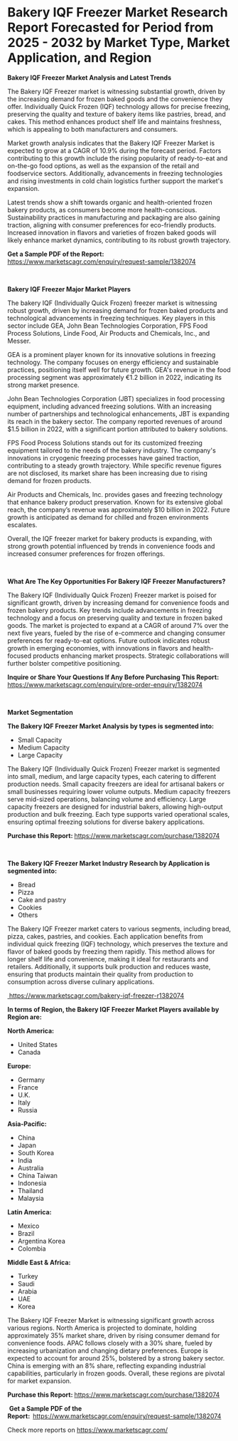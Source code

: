 <p><h1>Bakery IQF Freezer Market Research Report Forecasted for Period from 2025 -  2032 by Market Type, Market Application, and Region</h1></p><p><strong>Bakery IQF Freezer Market Analysis and Latest Trends</strong></p>
<p><p>The Bakery IQF Freezer market is witnessing substantial growth, driven by the increasing demand for frozen baked goods and the convenience they offer. Individually Quick Frozen (IQF) technology allows for precise freezing, preserving the quality and texture of bakery items like pastries, bread, and cakes. This method enhances product shelf life and maintains freshness, which is appealing to both manufacturers and consumers.</p><p>Market growth analysis indicates that the Bakery IQF Freezer Market is expected to grow at a CAGR of 10.9% during the forecast period. Factors contributing to this growth include the rising popularity of ready-to-eat and on-the-go food options, as well as the expansion of the retail and foodservice sectors. Additionally, advancements in freezing technologies and rising investments in cold chain logistics further support the market's expansion.</p><p>Latest trends show a shift towards organic and health-oriented frozen bakery products, as consumers become more health-conscious. Sustainability practices in manufacturing and packaging are also gaining traction, aligning with consumer preferences for eco-friendly products. Increased innovation in flavors and varieties of frozen baked goods will likely enhance market dynamics, contributing to its robust growth trajectory.</p></p>
<p><strong>Get a Sample PDF of the Report:&nbsp;</strong> <a href="https://www.marketscagr.com/enquiry/request-sample/1382074?utm_campaign=3001&utm_medium=2&utm_source=Github&utm_content=ia&utm_term=11042025&utm_id=bakery-iqf-freezer">https://www.marketscagr.com/enquiry/request-sample/1382074</a></p>
<p>&nbsp;</p>
<p><strong>Bakery IQF Freezer Major Market Players</strong></p>
<p><p>The bakery IQF (Individually Quick Frozen) freezer market is witnessing robust growth, driven by increasing demand for frozen baked products and technological advancements in freezing techniques. Key players in this sector include GEA, John Bean Technologies Corporation, FPS Food Process Solutions, Linde Food, Air Products and Chemicals, Inc., and Messer.</p><p>GEA is a prominent player known for its innovative solutions in freezing technology. The company focuses on energy efficiency and sustainable practices, positioning itself well for future growth. GEA's revenue in the food processing segment was approximately €1.2 billion in 2022, indicating its strong market presence.</p><p>John Bean Technologies Corporation (JBT) specializes in food processing equipment, including advanced freezing solutions. With an increasing number of partnerships and technological enhancements, JBT is expanding its reach in the bakery sector. The company reported revenues of around $1.5 billion in 2022, with a significant portion attributed to bakery solutions.</p><p>FPS Food Process Solutions stands out for its customized freezing equipment tailored to the needs of the bakery industry. The company's innovations in cryogenic freezing processes have gained traction, contributing to a steady growth trajectory. While specific revenue figures are not disclosed, its market share has been increasing due to rising demand for frozen products.</p><p>Air Products and Chemicals, Inc. provides gases and freezing technology that enhance bakery product preservation. Known for its extensive global reach, the company’s revenue was approximately $10 billion in 2022. Future growth is anticipated as demand for chilled and frozen environments escalates.</p><p>Overall, the IQF freezer market for bakery products is expanding, with strong growth potential influenced by trends in convenience foods and increased consumer preferences for frozen offerings.</p></p>
<p>&nbsp;</p>
<p><strong>What Are The Key Opportunities For Bakery IQF Freezer Manufacturers?</strong></p>
<p><p>The Bakery IQF (Individually Quick Frozen) Freezer market is poised for significant growth, driven by increasing demand for convenience foods and frozen bakery products. Key trends include advancements in freezing technology and a focus on preserving quality and texture in frozen baked goods. The market is projected to expand at a CAGR of around 7% over the next five years, fueled by the rise of e-commerce and changing consumer preferences for ready-to-eat options. Future outlook indicates robust growth in emerging economies, with innovations in flavors and health-focused products enhancing market prospects. Strategic collaborations will further bolster competitive positioning.</p></p>
<p><strong>Inquire or Share Your Questions If Any Before Purchasing This Report:</strong> <a href="https://www.marketscagr.com/enquiry/pre-order-enquiry/1382074?utm_campaign=3001&utm_medium=2&utm_source=Github&utm_content=ia&utm_term=11042025&utm_id=bakery-iqf-freezer">https://www.marketscagr.com/enquiry/pre-order-enquiry/1382074</a></p>
<p>&nbsp;</p>
<p><strong>Market Segmentation</strong></p>
<p><strong>The Bakery IQF Freezer Market Analysis by types is segmented into:</strong></p>
<p><ul><li>Small Capacity</li><li>Medium Capacity</li><li>Large Capacity</li></ul></p>
<p><p>The Bakery IQF (Individually Quick Frozen) Freezer market is segmented into small, medium, and large capacity types, each catering to different production needs. Small capacity freezers are ideal for artisanal bakers or small businesses requiring lower volume outputs. Medium capacity freezers serve mid-sized operations, balancing volume and efficiency. Large capacity freezers are designed for industrial bakers, allowing high-output production and bulk freezing. Each type supports varied operational scales, ensuring optimal freezing solutions for diverse bakery applications.</p></p>
<p><strong>Purchase this Report:&nbsp;</strong><a href="https://www.marketscagr.com/purchase/1382074?utm_campaign=3001&utm_medium=2&utm_source=Github&utm_content=ia&utm_term=11042025&utm_id=bakery-iqf-freezer">https://www.marketscagr.com/purchase/1382074</a></p>
<p>&nbsp;</p>
<p><strong>The Bakery IQF Freezer Market Industry Research by Application is segmented into:</strong></p>
<p><ul><li>Bread</li><li>Pizza</li><li>Cake and pastry</li><li>Cookies</li><li>Others</li></ul></p>
<p><p>The Bakery IQF Freezer market caters to various segments, including bread, pizza, cakes, pastries, and cookies. Each application benefits from individual quick freezing (IQF) technology, which preserves the texture and flavor of baked goods by freezing them rapidly. This method allows for longer shelf life and convenience, making it ideal for restaurants and retailers. Additionally, it supports bulk production and reduces waste, ensuring that products maintain their quality from production to consumption across diverse culinary applications.</p></p>
<p><a href="https://www.marketscagr.com/bakery-iqf-freezer-r1382074?utm_campaign=3001&utm_medium=2&utm_source=Github&utm_content=ia&utm_term=11042025&utm_id=bakery-iqf-freezer">&nbsp;https://www.marketscagr.com/bakery-iqf-freezer-r1382074</a></p>
<p><strong>In terms of Region, the Bakery IQF Freezer Market Players available by Region are:</strong></p>
<p>
    <p> <strong> North America: </strong>
        <ul>
            <li>United States</li>
            <li>Canada</li>
        </ul>
        </p> 
    <p> <strong> Europe: </strong>
        <ul>
            <li>Germany</li>
            <li>France</li>
            <li>U.K.</li>
            <li>Italy</li>
            <li>Russia</li>
        </ul>
        </p> 
    <p> <strong> Asia-Pacific: </strong>
        <ul>
            <li>China</li>
            <li>Japan</li>
            <li>South Korea</li>
            <li>India</li>
            <li>Australia</li>
            <li>China Taiwan</li>
            <li>Indonesia</li>
            <li>Thailand</li>
            <li>Malaysia</li>
        </ul>
        </p> 
    <p> <strong> Latin America: </strong>
        <ul>
            <li>Mexico</li>
            <li>Brazil</li>
            <li>Argentina Korea</li>
            <li>Colombia</li>
        </ul>
        </p> 
    <p> <strong> Middle East & Africa: </strong>
        <ul>
            <li>Turkey</li>
            <li>Saudi</li>
            <li>Arabia</li>
            <li>UAE</li>
            <li>Korea</li>
        </ul>
    </p>
    </p>
<p><p>The Bakery IQF Freezer Market is witnessing significant growth across various regions. North America is projected to dominate, holding approximately 35% market share, driven by rising consumer demand for convenience foods. APAC follows closely with a 30% share, fueled by increasing urbanization and changing dietary preferences. Europe is expected to account for around 25%, bolstered by a strong bakery sector. China is emerging with an 8% share, reflecting expanding industrial capabilities, particularly in frozen goods. Overall, these regions are pivotal for market expansion.</p></p>
<p><strong>Purchase this Report: </strong><a href="https://www.marketscagr.com/purchase/1382074?utm_campaign=3001&utm_medium=2&utm_source=Github&utm_content=ia&utm_term=11042025&utm_id=bakery-iqf-freezer">https://www.marketscagr.com/purchase/1382074</a></p>
<p>&nbsp;<strong>Get a Sample PDF of the Report:&nbsp;&nbsp;</strong><a href="https://www.marketscagr.com/enquiry/request-sample/1382074?utm_campaign=3001&utm_medium=2&utm_source=Github&utm_content=ia&utm_term=11042025&utm_id=bakery-iqf-freezer">https://www.marketscagr.com/enquiry/request-sample/1382074</a></p>
<p><strong></strong></p>
<p>Check more reports on <a href="https://www.marketscagr.com/?utm_campaign=3001&utm_medium=2&utm_source=Github&utm_content=ia&utm_term=11042025&utm_id=bakery-iqf-freezer">https://www.marketscagr.com/</a></p>